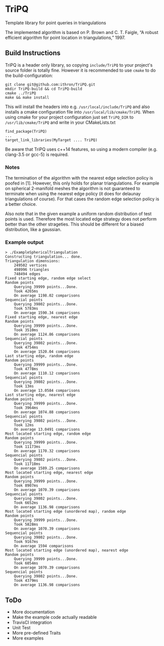 # TriPQ
Template library for point queries in triangulations

The implemented algorithm is based on P. Brown and C. T. Faigle, “A robust
efficient algorithm for point location in triangulations,” 1997.

## Build Instructions
TriPQ is a header only library, so copying `include/TriPQ` to your project's source folder is totally fine.
However it is recommended to use `cmake` to do the build-configuration:
```
git clone git@github.com:ithron/TriPQ.git
mkdir TriPQ-build && cd TriPQ-build
cmake ../TriPQ
make && make install
```
This will install the headers into e.g. `/usr/local/include/TriPQ` and also installs a cmake configuration file into `/usr/local/lib/cmake/TriPQ`.
When using cmake for your project configuration just set `TriPQ_DIR` to `/usr/lib/cmake/TriPQ` and write in your CMakeLists.txt
```
find_package(TriPQ)
...
target_link_libraries(MyTarget .... TriPQ)
```
Be aware that TriPQ uses c++14 features, so using a modern compiler (e.g. clang-3.5 or gcc-5) is required.

### Notes
The termination of the algorithm with the nearest edge selection policy is poofed in [1]. However, this only holds for planar triangulations. For example on spherical 2-manifold meshes the algorithm is not guaranteed to terminate when using the nearest edge policy (it does for delaunay triangulations of course). For that cases the random edge selection policy is a better choice.

Also note that in the given example a uniform random distribution of test points is used. Therefore the most located edge strategy does not perform better than the other strageties. This should be different for a biased distribution, like a gaussian.


### Example output
```
> ./ExampleSphericalTriangulation
Constructing triangulation... done.
Triangulation dimensions:
	249502 vertices
	498996 triangles
	748494 edges
Fixed starting edge, random edge select
Random points
	Querying 39999 points...Done.
	Took 4265ms
	On average 1198.02 comparisons
Sequencial points
	Querying 39802 points...Done.
	Took 5783ms
	On average 1590.34 comparisons
Fixed starting edge, nearest edge
Random points
	Querying 39999 points...Done.
	Took 3510ms
	On average 1124.86 comparisons
Sequencial points
	Querying 39802 points...Done.
	Took 4754ms
	On average 1520.04 comparisons
Last starting edge, random edge
Random points
	Querying 39999 points...Done.
	Took 4778ms
	On average 1110.12 comparisons
Sequencial points
	Querying 39802 points...Done.
	Took 13ms
	On average 13.0584 comparisons
Last starting edge, nearest edge
Random points
	Querying 39999 points...Done.
	Took 3964ms
	On average 1074.88 comparisons
Sequencial points
	Querying 39802 points...Done.
	Took 12ms
	On average 13.0491 comparisons
Most located starting edge, random edge
Random points
	Querying 39999 points...Done.
	Took 11173ms
	On average 1170.32 comparisons
Sequencial points
	Querying 39802 points...Done.
	Took 11718ms
	On average 1589.25 comparisons
Most located starting edge, nearest edge
Random points
	Querying 39999 points...Done.
	Took 8907ms
	On average 1070.39 comparisons
Sequencial points
	Querying 39802 points...Done.
	Took 6652ms
	On average 1136.98 comparisons
Most located starting edge (unordered map), random edge
Random points
	Querying 39999 points...Done.
	Took 5828ms
	On average 1070.39 comparisons
Sequencial points
	Querying 39802 points...Done.
	Took 9167ms
	On average 1594 comparisons
Most located starting edge (unordered map), nearest edge
Random points
	Querying 39999 points...Done.
	Took 6054ms
	On average 1070.39 comparisons
Sequencial points
	Querying 39802 points...Done.
	Took 4379ms
	On average 1136.98 comparisons
```

## ToDo
- More documentation
- Make the example code actually readable
- TravisCI integration
- Unit Test
- More pre-defined Traits
- More examples
